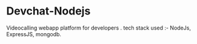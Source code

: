 # Devchat-Nodejs
Videocalling webapp platform for developers .                       tech stack used :-  NodeJs, ExpressJS, mongodb.
